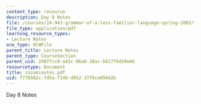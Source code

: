 ```yaml
---
content_type: resource
description: Day 8 Notes
file: /courses/24-942-grammar-of-a-less-familiar-language-spring-2003/f776582cfd5af148d95237f9ce05642b_zazakinotes.pdf
file_type: application/pdf
learning_resource_types:
- Lecture Notes
ocw_type: OCWFile
parent_title: Lecture Notes
parent_type: CourseSection
parent_uid: 248ffcc0-a41c-06a0-10ac-bb17f0d39e66
resourcetype: Document
title: zazakinotes.pdf
uid: f776582c-fd5a-f148-d952-37f9ce05642b
---
```

Day 8 Notes